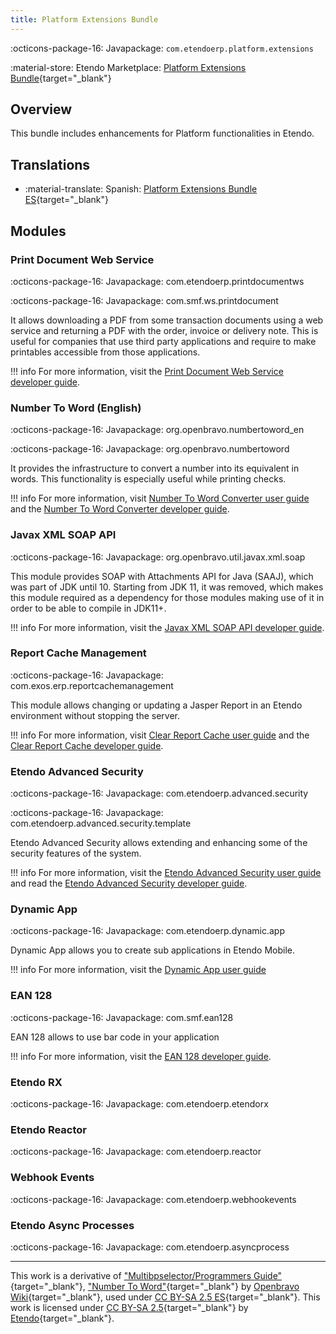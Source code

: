 ```yaml
---
title: Platform Extensions Bundle
---
```

:octicons-package-16: Javapackage: `com.etendoerp.platform.extensions`

:material-store: Etendo Marketplace:  [Platform Extensions Bundle](https://marketplace.etendo.cloud/#/product-details?module=5AE4A287F2584210876230321FBEE614){target="_blank"}

## Overview
This bundle includes enhancements for Platform functionalities in Etendo.

## Translations
-  :material-translate: Spanish: [Platform Extensions Bundle ES](https://marketplace.etendo.cloud/#/product-details?module=3789DBA46FC54FDF96CD7D298203A3E9){target="_blank"}

## Modules
### Print Document Web Service

:octicons-package-16: Javapackage: com.etendoerp.printdocumentws

:octicons-package-16: Javapackage: com.smf.ws.printdocument

It allows downloading a PDF from some transaction documents using a web service and returning a PDF with the order, invoice or delivery note. This is useful for companies that use third party applications and require to make printables accessible from those applications.

!!! info
        For more information, visit the [Print Document Web Service developer guide](/developer-guide/etendo-classic/bundles/platform-extensions-bundle/#print-document-web-service). 



### Number To Word (English)

:octicons-package-16: Javapackage: org.openbravo.numbertoword_en

:octicons-package-16: Javapackage: org.openbravo.numbertoword

It provides the infrastructure to convert a number into its equivalent in words. This functionality is especially useful while printing checks.

!!! info
        For more information, visit [Number To Word Converter user guide](/user-guide/etendo-classic/basic-features/general-setup/application/#number-to-word-converter) and the [Number To Word Converter developer guide](/developer-guide/etendo-classic/bundles/platform-extensions-bundle/#number-to-word-english).


### Javax XML SOAP API

:octicons-package-16: Javapackage: org.openbravo.util.javax.xml.soap

This module provides SOAP with Attachments API for Java (SAAJ), which was part of JDK until 10. Starting from JDK 11, it was removed, which makes this module required as a dependency for those modules making use of it in order to be able to compile in JDK11+.

!!! info
        For more information, visit the [Javax XML SOAP API developer guide](/developer-guide/etendo-classic/bundles/platform-extensions-bundle/#javax-xml-soap-api).


### Report Cache Management

:octicons-package-16: Javapackage: com.exos.erp.reportcachemanagement

This module allows changing or updating a Jasper Report in an Etendo environment without stopping the server.

!!! info
        For more information, visit [Clear Report Cache user guide](/user-guide/etendo-classic/basic-features/general-setup/clear-report-cache/) and the [Clear Report Cache developer guide](/developer-guide/etendo-classic/bundles/platform-extensions-bundle/#report-cache-management).  

### Etendo Advanced Security

:octicons-package-16: Javapackage: com.etendoerp.advanced.security

:octicons-package-16: Javapackage: com.etendoerp.advanced.security.template

Etendo Advanced Security allows extending and enhancing some of the security features of the system.

!!! info
        For more information, visit the [Etendo Advanced Security user guide](/user-guide/etendo-classic/optional-features/bundles/platform-extensions/etendo-advanced-security) and read the [Etendo Advanced Security developer guide](/developer-guide/etendo-classic/bundles/platform-extensions-bundle/#etendo-advanced-security).

### Dynamic App 

:octicons-package-16: Javapackage: com.etendoerp.dynamic.app

Dynamic App allows you to create sub applications in Etendo Mobile.

!!! info
        For more information, visit the [Dynamic App user guide](/user-guide/etendo-classic/basic-features/general-setup/application/#dynamic-app)
        
### EAN 128

:octicons-package-16: Javapackage: com.smf.ean128

EAN 128 allows to use bar code in your application

!!! info
        For more information, visit the [EAN 128 developer guide](/developer-guide/etendo-classic/bundles/platform-extensions-bundle/#ean-128).

### Etendo RX

:octicons-package-16: Javapackage: com.etendoerp.etendorx

### Etendo Reactor

:octicons-package-16: Javapackage: com.etendoerp.reactor

### Webhook Events

:octicons-package-16: Javapackage: com.etendoerp.webhookevents

### Etendo Async Processes

:octicons-package-16: Javapackage: com.etendoerp.asyncprocess

---

This work is a derivative of ["Multibpselector/Programmers Guide"](http://wiki.openbravo.com/wiki/Projects:Multibpselector/Programmers_Guide){target="_blank"}, ["Number To Word"](http://wiki.openbravo.com/wiki/NumberToWord){target="_blank"}
 by [Openbravo Wiki](http://wiki.openbravo.com/wiki/Welcome_to_Openbravo){target="_blank"}, used under [CC BY-SA 2.5 ES](https://creativecommons.org/licenses/by-sa/2.5/es/){target="_blank"}. This work is licensed under [CC BY-SA 2.5](https://creativecommons.org/licenses/by-sa/2.5/){target="_blank"} by [Etendo](https://etendo.software){target="_blank"}.
